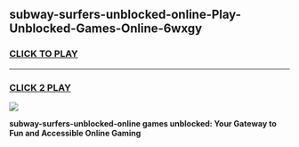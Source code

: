 
## subway-surfers-unblocked-online-Play-Unblocked-Games-Online-6wxgy
<h3>
<a href="https://premium76.site?title=subway-surfers-unblocked-online&ref=25A">CLICK TO PLAY</a></h3>
<hr>

<h3>
<a href="https://premium76.site?title=subway-surfers-unblocked-online&ref=25A">CLICK 2 PLAY</a>
  
</h3>

<a href="https://premium76.site?title=subway-surfers-unblocked-online&ref=25A"><img src="https://clearcache.store/games.png"></a>


**subway-surfers-unblocked-online games unblocked: Your Gateway to Fun and Accessible Online Gaming**
